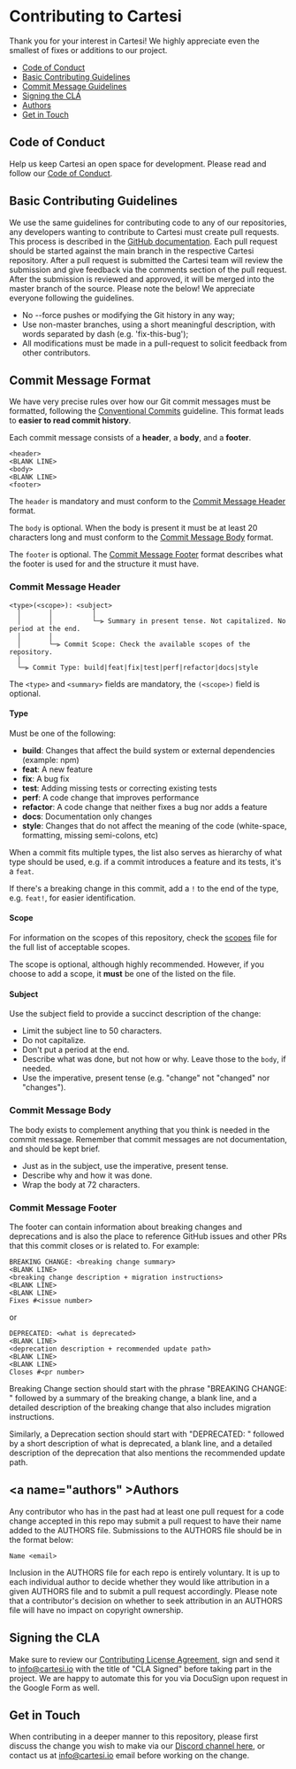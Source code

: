 # Contributing to Cartesi

Thank you for your interest in Cartesi!
We highly appreciate even the smallest of fixes or additions to our project.


 - [Code of Conduct](#coc)
 - [Basic Contributing Guidelines](#basic)
 - [Commit Message Guidelines](#commit)
 - [Signing the CLA](#cla)
 - [Authors](#authors)
 - [Get in Touch](#touch)


## <a name="coc" />Code of Conduct

Help us keep Cartesi an open space for development.
Please read and follow our [Code of Conduct](./code-of-conduct.md).

## <a name="basic" />Basic Contributing Guidelines

We use the same guidelines for contributing code to any of our repositories, any developers wanting to contribute to Cartesi must create pull requests.
This process is described in the [GitHub documentation](https://help.github.com/en/articles/creating-a-pull-request).
Each pull request should be started against the main branch in the respective Cartesi repository.
After a pull request is submitted the Cartesi team will review the submission and give feedback via the comments section of the pull request.
After the submission is reviewed and approved, it will be merged into the master branch of the source.
Please note the below! We appreciate everyone following the guidelines.

* No --force pushes or modifying the Git history in any way;
* Use non-master branches, using a short meaningful description, with words separated by dash (e.g. 'fix-this-bug');
* All modifications must be made in a pull-request to solicit feedback from other contributors.

## <a name="commit" />Commit Message Format

We have very precise rules over how our Git commit messages must be formatted, following the [Conventional Commits](https://www.conventionalcommits.org/en/v1.0.0/) guideline.
This format leads to **easier to read commit history**.

Each commit message consists of a **header**, a **body**, and a **footer**.

```
<header>
<BLANK LINE>
<body>
<BLANK LINE>
<footer>
```

The `header` is mandatory and must conform to the [Commit Message Header](#commit-header) format.

The `body` is optional.
When the body is present it must be at least 20 characters long and must conform to the [Commit Message Body](#commit-body) format.

The `footer` is optional.
The [Commit Message Footer](#commit-footer) format describes what the footer is used for and the structure it must have.


### <a name="commit-header" />Commit Message Header

```
<type>(<scope>): <subject>
  │       │          │
  │       │          └─⫸ Summary in present tense. Not capitalized. No period at the end.
  │       │
  │       └─⫸ Commit Scope: Check the available scopes of the repository.
  │
  └─⫸ Commit Type: build|feat|fix|test|perf|refactor|docs|style
```

The `<type>` and `<summary>` fields are mandatory, the `(<scope>)` field is optional.


#### Type

Must be one of the following:

* **build**: Changes that affect the build system or external dependencies (example: npm)
* **feat**: A new feature
* **fix**: A bug fix
* **test**: Adding missing tests or correcting existing tests
* **perf**: A code change that improves performance
* **refactor**: A code change that neither fixes a bug nor adds a feature
* **docs**: Documentation only changes
* **style**: Changes that do not affect the meaning of the code (white-space, formatting, missing semi-colons, etc)

When a commit fits multiple types, the list also serves as hierarchy of what type should be used, e.g. if a commit introduces a feature and its tests, it's a `feat`.

If there's a breaking change in this commit, add a `!` to the end of the type, e.g. `feat!`, for easier identification.


#### Scope

For information on the scopes of this repository, check the [scopes](.github/.scopes.txt) file for the full list of acceptable scopes.

The scope is optional, although highly recommended.
However, if you choose to add a scope, it **must** be one of the listed on the file.


#### Subject

Use the subject field to provide a succinct description of the change:

* Limit the subject line to 50 characters.
* Do not capitalize.
* Don't put a period at the end.
* Describe what was done, but not how or why. Leave those to the `body`, if needed.
* Use the imperative, present tense (e.g. "change" not "changed" nor "changes").

### <a name="commit-body" />Commit Message Body

The body exists to complement anything that you think is needed in the commit message.
Remember that commit messages are not documentation, and should be kept brief.

* Just as in the subject, use the imperative, present tense.
* Describe why and how it was done.
* Wrap the body at 72 characters.

### <a name="commit-footer" />Commit Message Footer

The footer can contain information about breaking changes and deprecations and is also the place to reference GitHub issues and other PRs that this commit closes or is related to.
For example:

```
BREAKING CHANGE: <breaking change summary>
<BLANK LINE>
<breaking change description + migration instructions>
<BLANK LINE>
<BLANK LINE>
Fixes #<issue number>
```

or

```
DEPRECATED: <what is deprecated>
<BLANK LINE>
<deprecation description + recommended update path>
<BLANK LINE>
<BLANK LINE>
Closes #<pr number>
```

Breaking Change section should start with the phrase "BREAKING CHANGE: " followed by a summary of the breaking change, a blank line, and a detailed description of the breaking change that also includes migration instructions.

Similarly, a Deprecation section should start with "DEPRECATED: " followed by a short description of what is deprecated, a blank line, and a detailed description of the deprecation that also mentions the recommended update path.


## <a name="authors" \>Authors

Any contributor who has in the past had at least one pull request for a code change accepted in this repo may submit a pull request to have their name added to the AUTHORS file.
Submissions to the AUTHORS file should be in the format below:

```
Name <email>
```

Inclusion in the AUTHORS file for each repo is entirely voluntary.
It is up to each individual author to decide whether they would like attribution in a given AUTHORS file and to submit a pull request accordingly.
Please note that a contributor's decision on whether to seek attribution in an AUTHORS file will have no impact on copyright ownership.


## <a name="cla" />Signing the CLA

Make sure to review our [Contributing License Agreement](https://forms.gle/k3E9ZNkZY6Vy3mkK9), sign and send it to info@cartesi.io with the title of "CLA Signed" before taking part in the project.
We are happy to automate this for you via DocuSign upon request in the Google Form as well.


## <a name="touch" />Get in Touch

When contributing in a deeper manner to this repository, please first discuss the change you wish to make via our 
[Discord channel here](https://discord.gg/Pt2NrnS), or contact us at info@cartesi.io email before working on the change.
